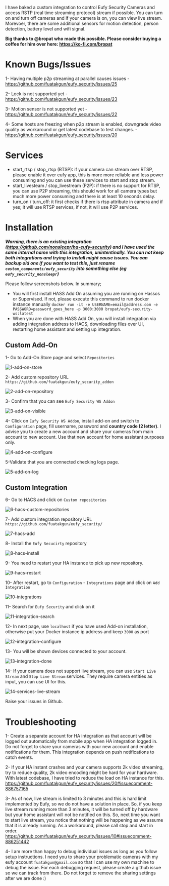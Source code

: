 I have baked a custom integration to control Eufy Security Cameras and access RSTP (real time streaming protocol) stream if possible. You can turn on and turn off cameras and if your camera is on, you can view live stream. Morevoer, there are some additional sensors for motion detection, person detection, battery level and wifi signal.

**Big thanks to @bropat who made this possible. Please consider buying a coffee for him over here: https://ko-fi.com/bropat**

# Known Bugs/Issues #
1- Having multiple p2p streaming at parallel causes issues - https://github.com/fuatakgun/eufy_security/issues/25

2- Lock is not supported yet - https://github.com/fuatakgun/eufy_security/issues/23

3- Motion sensor is not supported yet - https://github.com/fuatakgun/eufy_security/issues/22

4- Some hosts are freezing when p2p stream is enabled, downgrade video quality as workaround or get latest codebase to test changes. - https://github.com/fuatakgun/eufy_security/issues/20

# Services #

- start_rtsp / stop_rtsp (RTSP): if your camera can stream over RTSP, please enable it over eufy app, this is more more reliable and less power consuming and you can use these services to start and stop stream.
- start_livesteam / stop_livestream (P2P): if there is no support for RTSP, you can use P2P streaming, this should work for all camera types but much more power consuming and there is at least 10 seconds delay.
- turn_on / turn_off: it first checks if there is rtsp attribute in camera and if yes; it will use RTSP services, if not, it will use P2P services.

# Installation

***Warning, there is an existing integration (https://github.com/nonsleepr/ha-eufy-security) and I have used the same internal name with this integration, unintentinally. You can not keep both integrations and trying to install might cause issues. You can backup old one if you want to test this, just rename `custom_components/eufy_security` into something else (eg `eufy_security_nonsleepr`)***

Please follow screenshots below. In summary;
- You will first install HASS Add On assuming you are running on Hassos or Supervised. If not, please execute this command to run docker instance manually ```docker run -it -e USERNAME=email@address.com -e PASSWORD=password_goes_here -p 3000:3000 bropat/eufy-security-ws:latest```
- When you are done with HASS Add On, you will install integration via adding integration address to HACS, downloading files over UI, restarting home assistant and setting up integration.

## Custom Add-On
1- Go to Add-On Store page and select `Repositories`

![1-add-on-store](https://user-images.githubusercontent.com/11085566/126563889-8bc98e9a-8cb5-4f71-a3a7-3bde8e3f1182.PNG)

2- Add custom repository URL 
```https://github.com/fuatakgun/eufy_security_addon```

![2-add-on-repository](https://user-images.githubusercontent.com/11085566/126563898-8c642026-1e16-4484-8177-0bc6a93d59e8.PNG)

3- Confirm that you can see `Eufy Security WS Addon`

![3-add-on-visible](https://user-images.githubusercontent.com/11085566/126563911-ec5e0e52-312b-4e65-a25b-54a02a348752.PNG)

4- Click on `Eufy Security WS Addon`, install add-on and switch to `Configuration` page, fill username, password and **country code (2 letter)**. I advise you to create a new account and share your cameras from main account to new account. Use that new account for home assistant purposes only.

![4-add-on-configure](https://user-images.githubusercontent.com/11085566/126563919-273e413b-f2ac-49c4-8342-dfd5c5887ccf.PNG)

5-Validate that you are connected checking logs page.

![5-add-on-log](https://user-images.githubusercontent.com/11085566/126563928-3ee2d48d-06e2-4681-9076-3992f4546b16.PNG)

## Custom Integration

6- Go to HACS and click on `Custom repositories`

![6-hacs-custom-repositories](https://user-images.githubusercontent.com/11085566/126563932-e9fc2783-02a1-42d3-8f4a-bc0fa2edf386.PNG)

7- Add custom integration repository URL 
```https://github.com/fuatakgun/eufy_security/```

![7-hacs-add](https://user-images.githubusercontent.com/11085566/126563937-4ad08d92-b9c1-45e3-a205-be9b244bc3a7.PNG)

8- Install the `Eufy Secucirty` repository

![8-hacs-install](https://user-images.githubusercontent.com/11085566/126563950-1c89c1e8-f77d-46ac-8910-77048500a07f.PNG)

9- You need to restart your HA instance to pick up new repository.

![9-hacs-restart](https://user-images.githubusercontent.com/11085566/126563954-b801e4ea-b93e-4695-928d-a82221fe01f4.PNG)

10- After restart, go to `Configuration` - `Integrations` page and click on `Add Integration`

![10-integrations](https://user-images.githubusercontent.com/11085566/126563961-a05c5e50-b006-4759-b55a-548f691a13d8.PNG)

11- Search for ```Eufy Security``` and click on it

![11-integration-search](https://user-images.githubusercontent.com/11085566/126563968-920a74de-ab93-456b-b4b2-dcf651a07f9f.PNG)

12- In next page, use ```localhost``` if you have used Add-on installation, otherwise put your Docker instance ip address and keep `3000` as port

![12-integration-configure](https://user-images.githubusercontent.com/11085566/126563976-234005e7-2920-4ef0-a301-187d4d929f10.png)

13- You will be shown devices connected to your account.

![13-integration-done](https://user-images.githubusercontent.com/11085566/126563982-38b3a00a-ff6a-45aa-8dcc-b04e864a37f8.PNG)

14- If your camera does not support live stream, you can use `Start Live Stream` and `Stop Live Stream` services. They require camera entities as input, you can use UI for this.

![14-services-live-stream](https://user-images.githubusercontent.com/11085566/126563991-5ef949c5-144c-4702-a9e3-577e2d37c0f8.PNG)

Raise your issues in Github. 


# Troubleshooting

1- Create a separate account for HA integration as that account will be logged out automatically from mobile app when HA integration logged in. Do not forget to share your cameras with your new account and enable notifications for them. This integration depends on push notifications to catch events.

2- If your HA instant crashes and your camera supports 2k video streaming, try to reduce quality, 2k video encoding might be hard for your hardware. With latest codebase, I have tried to reduce the load on HA instance for this. https://github.com/fuatakgun/eufy_security/issues/20#issuecomment-886757165

3- As of now, live stream is limited to 3 minutes and this is hard limit implemented by Eufy, so we do not have a solution in place. So, if you keep live stream running more than 3 minutes, it will be turned off by hardware but your home assistant will not be notified on this. So, next time you want to start live stream, you notice that nothing will be happening as we assume that it is already running. As a workaround, please call stop and start in order. https://github.com/fuatakgun/eufy_security/issues/10#issuecomment-886251442

4- I am more than happy to debug individual issues as long as you follow setup instructions. I need you to share your problematic cameras with my eufy account `fuatakgun@gmail.com` so that I can use my own machine to debug the issue. For each debugging request, please create a github issue so we can track from there. Do not forget to remove the sharing settings after we are done :)
